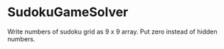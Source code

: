 # SudokuGameSolver

Write numbers of sudoku grid as 9 x 9 array. Put zero instead of hidden numbers.
